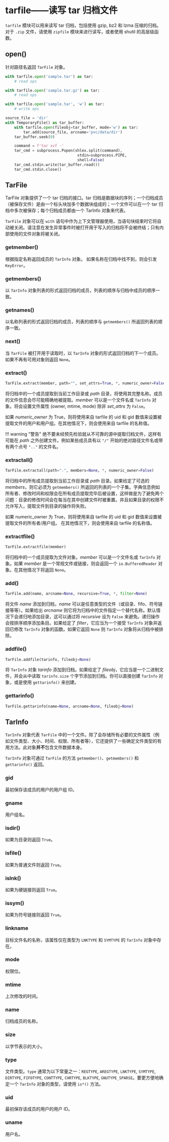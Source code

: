 # tarfile——读写 tar 归档文件

`tarfile` 模块可以用来读写 tar 归档，包括使用 gzip, bz2 和 lzma 压缩的归档。对于 `.zip` 文件，请使用 `zipfile` 模块来进行读写，或者使用 shutil 的高层级函数。

## open()

针对路径名返回 `TarFile` 对象。

```python
with tarfile.open('sample.tar') as tar:
    # read ops

with tarfile.open('sample.tar.gz') as tar:
    # read ops

with tarfile.open('sample.tar', 'w') as tar:
    # write ops
```

```python
source_file = 'dir'
with TemporaryFile() as tar_buffer:
    with tarfile.open(fileobj=tar_buffer, mode='w') as tar:
        tar.add(source_file, arcname='pvc/data/dir')
    tar_buffer.seek(0)

    command = f'tar xvf -'
    tar_cmd = subprocess.Popen(shlex.split(command),
                                stdin=subprocess.PIPE,
                                shell=False)
    tar_cmd.stdin.write(tar_buffer.read())
    tar_cmd.stdin.close()
```

## TarFile

TarFile 对象提供了一个 tar 归档的接口。tar 归档是数据块的序列；一个归档成员（被保存文件）是由一个标头块加多个数据块组成的；一个文件可以在一个 tar 归档中多次被保存；每个归档成员都由一个 TarInfo 对象来代表。

`TarFile` 对象可以在 `with` 语句中作为上下文管理器使用，当语句块结束时它将自动被关闭。请注意在发生异常事件时被打开用于写入的归档将不会被终结；只有内部使用的文件对象将被关闭。

### getmember()

根据指定名称返回成员的 `TarInfo` 对象。 如果名称在归档中找不到，则会引发 `KeyError`。

### getmembers()

以 `TarInfo` 对象列表的形式返回归档的成员，列表的顺序与归档中成员的顺序一致。

### getnames()

以名称列表的形式返回归档的成员，列表的顺序与 `getmembers()` 所返回列表的顺序一致。

### next()

当 `TarFile` 被打开用于读取时，以 `TarInfo` 对象的形式返回归档的下一个成员。如果不再有可用对象则返回 `None`。

### extract()

```python
TarFile.extract(member, path="", set_attrs=True, *, numeric_owner=False)
```

将归档中的一个成员提取到当前工作目录或 *path* 目录，将使用其完整名称。成员的文件信息会尽可能精确地被提取。*member* 可以是一个文件名或 `TarInfo` 对象。将会设置文件属性 (owner, mtime, mode) 除非 *set_attrs* 为 `False`。

如果 *numeric_owner* 为 True，则将使用来自 tarfile 的 uid 和 gid 数值来设置被提取文件的用户和用户组。在其他情况下，则会使用来自 tarfile 的名称值。

!!! warning "警告"
    绝不要未经预先检验就从不可靠的源中提取归档文件，这样有可能在 *path* 之外创建文件。例如某些成员具有以 `"/"` 开始的绝对路径文件名或带有两个点号 `".."` 的文件名。

### extractall()

```python
TarFile.extractall(path=".", members=None, *, numeric_owner=False)
```

将归档中的所有成员提取到当前工作目录或 *path* 目录。如果给定了可选的 *members*，则它必须为 `getmembers()` 所返回的列表的一个子集。字典信息例如所有者、修改时间和权限会在所有成员提取完毕后被设置，这样做是为了避免两个问题：目录的修改时间会在每当在其中创建文件时被重置。并且如果目录的权限不允许写入，提取文件到目录的操作将失败。

如果 numeric_owner 为 True，则将使用来自 tarfile 的 uid 和 gid 数值来设置被提取文件的所有者/用户组。 在其他情况下，则会使用来自 tarfile 的名称值。

### extractfile()

```python
TarFile.extractfile(member)
```

将归档中的一个成员提取为文件对象。*member* 可以是一个文件名或 `TarInfo` 对象。如果 *member* 是一个常规文件或链接，则会返回一个 `io.BufferedReader` 对象。在其他情况下将返回 `None`。

### add()

```python
TarFile.add(name, arcname=None, recursive=True, *, filter=None)
```

将文件 *name* 添加到归档，*name* 可以是任意类型的文件（或目录、fifo、符号链接等等）。如果给出 *arcname* 则它将为归档中的文件指定一个替代名称。默认情况下会递归地添加目录，这可以通过将 *recursive* 设为 `False` 来避免。递归操作会按排序顺序添加条目。如果给定了 *filter*，它应当为一个接受 `TarInfo` 对象并返回已修改 `TarInfo` 对象的函数。如果它返回 `None` 则 `TarInfo` 对象将从归档中被排除。

### addfile()

```python
TarFile.addfile(tarinfo, fileobj=None)
```

将 `TarInfo` 对象 *tarinfo* 添加到归档。如果给定了 *fileobj*，它应当是一个二进制文件，并会从中读取 `tarinfo.size` 个字节添加到归档。你可以直接创建 `TarInfo` 对象，或是使用 `gettarinfo()` 来创建。

### gettarinfo()

```python
TarFile.gettarinfo(name=None, arcname=None, fileobj=None)
```

## TarInfo

`TarInfo` 对象代表 `TarFile` 中的一个文件。除了会存储所有必要的文件属性（例如文件类型、大小、时间、权限、所有者等），它还提供了一些确定文件类型的有用方法。此对象**并不**包含文件数据本身。

`TarInfo` 对象可通过 `TarFile` 的方法 `getmember()`、`getmembers()` 和 `gettarinfo()` 返回。

### gid

最初保存该成员的用户的用户组 ID。

### gname

用户组名。

### isdir()

如果为目录则返回 `True`。

### isfile()

如果为普通文件则返回 `True`。

### islnk()

如果为硬链接则返回 `True`。

### issym()

如果为符号链接则返回 `True`。

### linkname

目标文件名的名称，该属性仅在类型为 `LNKTYPE` 和 `SYMTYPE` 的 `TarInfo` 对象中存在。

### mode

权限位。

### mtime

上次修改的时间。

### name

归档成员的名称。

### size

以字节表示的大小。

### type

文件类型。`type` 通常为以下常量之一：`REGTYPE`, `AREGTYPE`, `LNKTYPE`, `SYMTYPE`, `DIRTYPE`, `FIFOTYPE`, `CONTTYPE`, `CHRTYPE`, `BLKTYPE`, `GNUTYPE_SPARSE`。要更方便地确定一个 `TarInfo` 对象的类型，请使用 `is*()` 方法。

### uid

最初保存该成员的用户的用户 ID。

### uname

用户名。

